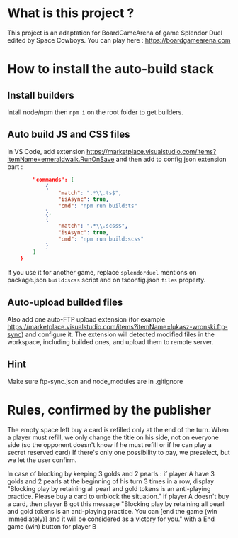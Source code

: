 # What is this project ? 
This project is an adaptation for BoardGameArena of game Splendor Duel edited by Space Cowboys.
You can play here : https://boardgamearena.com

# How to install the auto-build stack

## Install builders
Intall node/npm then `npm i` on the root folder to get builders.

## Auto build JS and CSS files
In VS Code, add extension https://marketplace.visualstudio.com/items?itemName=emeraldwalk.RunOnSave and then add to config.json extension part :
```json
        "commands": [
            {
                "match": ".*\\.ts$",
                "isAsync": true,
                "cmd": "npm run build:ts"
            },
            {
                "match": ".*\\.scss$",
                "isAsync": true,
                "cmd": "npm run build:scss"
            }
        ]
    }
```
If you use it for another game, replace `splendorduel` mentions on package.json `build:scss` script and on tsconfig.json `files` property.

## Auto-upload builded files
Also add one auto-FTP upload extension (for example https://marketplace.visualstudio.com/items?itemName=lukasz-wronski.ftp-sync) and configure it. The extension will detected modified files in the workspace, including builded ones, and upload them to remote server.

## Hint
Make sure ftp-sync.json and node_modules are in .gitignore

# Rules, confirmed by the publisher
The empty space left buy a card is refilled only at the end of the turn.
When a player must refill, we only change the title on his side, not on everyone side (so the opponent doesn't know if he must refill or if he can play a secret reserved card)
If there's only one possibility to pay, we preselect, but we let the user confirm.

In case of blocking by keeping 3 golds and 2 pearls :
if player A have 3 golds and 2 pearls at the beginning of his turn 3 times in a row, display
"Blocking play by retaining all pearl and gold tokens is an anti-playing practice. Please buy a card to unblock the situation."
if player A doesn't buy a card, then player B got this message
"Blocking play by retaining all pearl and gold tokens is an anti-playing practice. You can [end the game (win immediately)] and it will be considered as a victory for you."
with a End game (win) button for player B